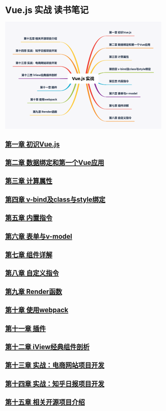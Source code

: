 # Vue.js 实战 读书笔记
![Vue.js 实战目录](resources/Vue.jsInAction.png)

## [第一章 初识Vue.js](01初识Vue.js/README.md)

## [第二章 数据绑定和第一个Vue应用](02数据绑定和第一个Vue应用/README.md)

## [第三章 计算属性](03计算属性/README.md)

## [第四章 v-bind及class与style绑定](04v-bind及class与style绑定/README.md)

## [第五章 内置指令](05内置指令/README.md)

## [第六章 表单与v-model](06表单与v-model/README.md)

## [第七章 组件详解](07组件详解/README.md)

## [第八章 自定义指令](08自定义指令/README.md)

## [第九章 Render函数](09Render函数/README.md)

## [第十章 使用webpack](10使用webpack/README.md)

## [第十一章 插件](11插件/README.md)

## [第十二章 iView经典组件剖析](12iView经典组件剖析/README.md)

## [第十三章 实战：电商网站项目开发](13实战：电商网站项目开发/README.md)

## [第十四章 实战：知乎日报项目开发](14实战：知乎日报项目开发/README.md)

## [第十五章 相关开源项目介绍](15相关开源项目介绍/README.md)
